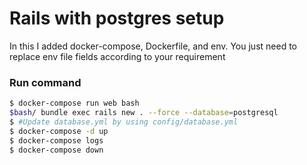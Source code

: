 # Rails with postgres setup

In this I added docker-compose, Dockerfile, and env.
You just need to replace env file fields according to your requirement

### Run command

```sh
$ docker-compose run web bash
$bash/ bundle exec rails new . --force --database=postgresql
$ #Update database.yml by using config/database.yml
$ docker-compose -d up
$ docker-compose logs
$ docker-compose down
```
